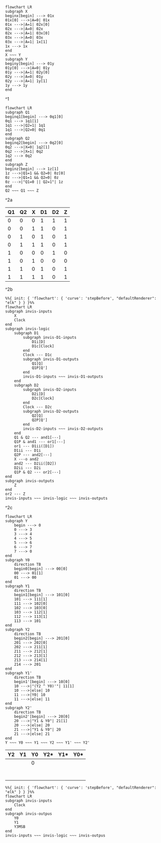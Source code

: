 
```mermaid
flowchart LR
subgraph X
beginx[begin] ---> 01x
01x[0] --->|A=0| 01x
01x --->|A=1| 02x[0]
02x --->|A=0| 02x
02x --->|A=1| 03x[0]
03x --->|A=0| 03x
03x --->|A=1| 1x[1]
1x ---> 1x
end
X ~~~ Y
subgraph Y
beginy[begin] ---> 01y
01y[0] --->|A=0| 01y
01y --->|A=1| 02y[0]
02y --->|A=0| 01y
02y --->|A=1| 1y[1]
1y ---> 1y
end
```
^1


```mermaid
flowchart LR
subgraph Q1
beginq1[begin] ---> 0q1[0]
0q1 ---> 1q1[1]
1q1 --->|Q2=1| 1q1 
1q1 --->|Q2=0| 0q1
end
subgraph Q2
beginq2[begin] ---> 0q2[0]
0q2 --->|X=0| 1q2[1]
0q2 --->|X=1| 0q2
1q2 ---> 0q2
end
subgraph Z
beginz[begin] ---> 1z[1]
1z --->|Q1=1 && Q2=0| 0z[0]
0z --->|Q1=1 && Q2=0| 0z
0z --->|"Q1=0 || Q2=1"| 1z
end
Q2 ~~~ Q1 ~~~ Z
```
^2a

| Q1  | Q2  | X   | D1  | D2  | Z   |
| --- | --- | --- | --- | --- | --- |
| 0   | 0   | 0   | 1   | 1   | 1   |
| 0   | 0   | 1   | 1   | 0   | 1   |
| 0   | 1   | 0   | 1   | 0   | 1   |
| 0   | 1   | 1   | 1   | 0   | 1   |
| 1   | 0   | 0   | 0   | 1   | 0   |
| 1   | 0   | 1   | 0   | 0   | 0   |
| 1   | 1   | 0   | 1   | 0   | 1   |
| 1   | 1   | 1   | 1   | 0   | 1   |
^2b

```mermaid
%%{ init: { 'flowchart': { 'curve': 'stepBefore', "defaultRenderer": "elk" } } }%%
flowchart LR
subgraph invis-inputs
	X
	Clock
end
subgraph invis-logic
	subgraph D1
		subgraph invis-D1-inputs
			D1i[D]
			D1c[Clock]
		end
		Clock --- D1c
		subgraph invis-D1-outputs
			Q1[Q]
			Q1P[Q']
		end
		invis-D1-inputs ~~~ invis-D1-outputs
	end
	subgraph D2
		subgraph invis-D2-inputs
			D2i[D]
			D2c[Clock]
		end
		Clock --- D2c
		subgraph invis-D2-outputs
			Q2[Q]
			Q2P[Q']
		end
		invis-D2-inputs ~~~ invis-D2-outputs
	end
	Q1 & Q2 --- and1[---]
	Q1P & and1 --- or1[---]
	or1 --- D1ii([D1])
	D1ii --- D1i
	Q2P --- and2[---]
	X ---o and2
	and2 --- D2ii([D2])
	D2ii --- D2i
	Q1P & Q2 --- or2[---]
end
subgraph invis-outputs
	Z
end
or2 --- Z
invis-inputs ~~~ invis-logic ~~~ invis-outputs
```
^2c

```mermaid
flowchart LR
subgraph Y
	begin ---> 0
	0 ---> 3
	3 ---> 4
	4 ---> 5
	5 ---> 6
	6 ---> 7
	7 ---> 0
end
subgraph Y0
	direction TB
	begin0[begin] ---> 00[0]
	00 ---> 01[1]
	01 ---> 00
end
subgraph Y1
	direction TB
	begin1[begin] ---> 101[0]
	101 ---> 111[1]
	111 ---> 102[0]
	102 ---> 103[0]
	103 ---> 112[1]
	112 ---> 113[1]
	113 ---> 101
end
subgraph Y2
	direction TB
	begin2[begin] ---> 201[0]
	201 ---> 202[0]
	202 ---> 211[1]
	211 ---> 212[1]
	212 ---> 213[1]
	213 ---> 214[1]
	214 ---> 201
end
subgraph Y1'
	direction TB
	begin1'[begin] ---> 10[0]
	10 --->|"(Y2 ^ Y0)'"| 11[1]
	10 --->|else| 10
	11 --->|Y0| 10
	11 --->|else| 11
end
subgraph Y2'
	direction TB
	begin2'[begin] ---> 20[0]
	20 --->|"Y1 & Y0"| 21[1]
	20 --->|else| 20
	21 --->|"Y1 & Y0"| 20
	21 --->|else| 21
end
Y ~~~ Y0 ~~~ Y1 ~~~ Y2 ~~~ Y1' ~~~ Y2'
```

| Y2  | Y1  | Y0  | Y2* | Y1* | Y0* |
| --- | --- | --- | --- | --- | --- |
|     |     | 0   |     |     |     |
|     |     |     |     |     |     |
|     |     |     |     |     |     |
|     |     |     |     |     |     |
|     |     |     |     |     |     |
|     |     |     |     |     |     |
|     |     |     |     |     |     |
|     |     |     |     |     |     |

```mermaid
%%{ init: { 'flowchart': { 'curve': 'stepBefore', "defaultRenderer": "elk" } } }%%
flowchart LR
subgraph invis-inputs
	Clock
end
subgraph invis-outpus
	Y0
	Y1
	Y3MSB
end
invis-inputs ~~~ invis-logic ~~~ invis-outpus
```
